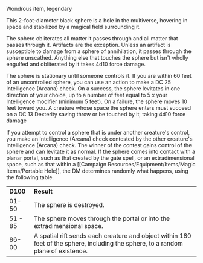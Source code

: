 Wondrous item, legendary

This 2-foot-diameter black sphere is a hole in the multiverse, hovering in space and stabilized by a magical field surrounding it.

The sphere obliterates all matter it passes through and all matter that passes through it. Artifacts are the exception. Unless an artifact is susceptible to damage from a sphere of annihilation, it passes through the sphere unscathed. Anything else that touches the sphere but isn't wholly engulfed and obliterated by it takes 4d10 force damage.

The sphere is stationary until someone controls it. If you are within 60 feet of an uncontrolled sphere, you can use an action to make a DC 25 Intelligence (Arcana) check. On a success, the sphere levitates in one direction of your choice, up to a number of feet equal to 5 x your Intelligence modifier (minimum 5 feet). On a failure, the sphere moves 10 feet toward you. A creature whose space the sphere enters must succeed on a DC 13 Dexterity saving throw or be touched by it, taking 4d10 force damage

If you attempt to control a sphere that is under another creature's control, you make an Intelligence (Arcana) check contested by the other creature's Intelligence (Arcana) check. The winner of the contest gains control of the sphere and can levitate it as normal. If the sphere comes into contact with a planar portal, such as that created by the gate spell, or an extradimensional space, such as that within a [[Campaign Resources/Equipment/Items/Magic Items/Portable Hole]], the DM determines randomly what happens, using the following table.

<table><tbody><tr class="odd"><td><strong>D100</strong></td><td><strong>Result</strong></td></tr><tr class="even"><td>01-50</td><td>The sphere is destroyed.</td></tr><tr class="odd"><td>51 - 85</td><td>The sphere moves through the portal or into the extradimensional space.</td></tr><tr class="even"><td>86-00</td><td>A spatial rift sends each creature and object within 180 feet of the sphere, including the sphere, to a random plane of existence.</td></tr></tbody></table>
